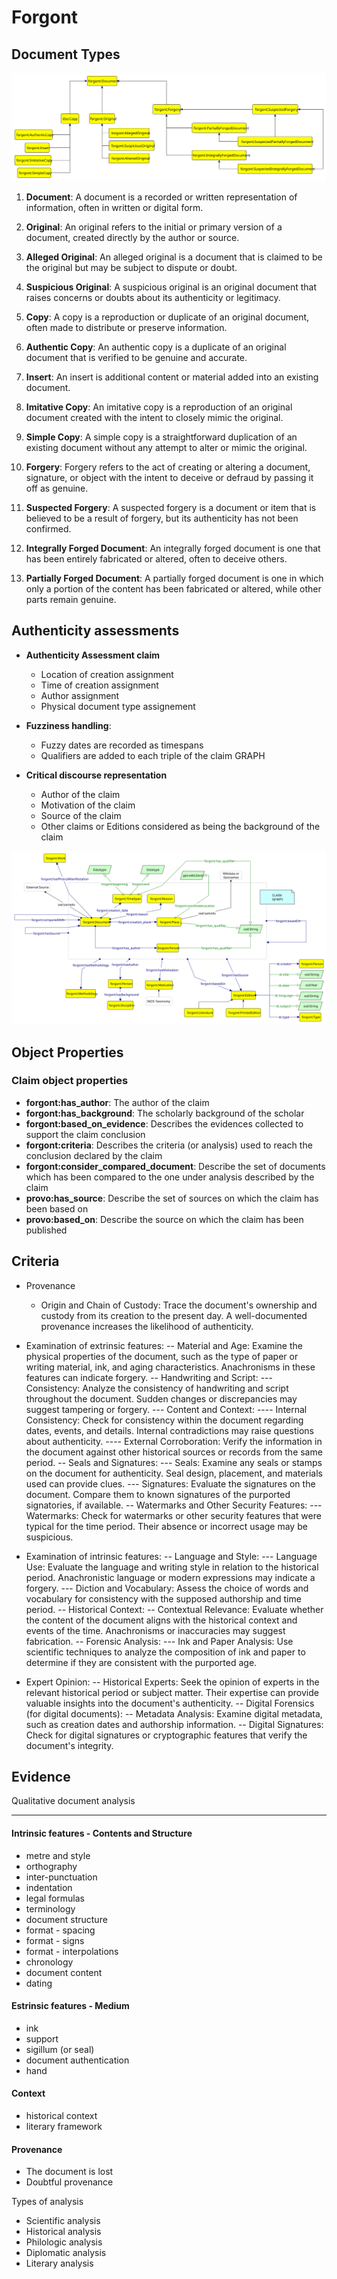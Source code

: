 # Forgont 

## Document Types

![Hierarchy of Documents](grafoo/document_definition.svg)

1. **Document**: A document is a recorded or written representation of information, often in written or digital form.

2. **Original**: An original refers to the initial or primary version of a document, created directly by the author or source.

3. **Alleged Original**: An alleged original is a document that is claimed to be the original but may be subject to dispute or doubt.

4. **Suspicious Original**: A suspicious original is an original document that raises concerns or doubts about its authenticity or legitimacy.

5. **Copy**: A copy is a reproduction or duplicate of an original document, often made to distribute or preserve information.

6. **Authentic Copy**: An authentic copy is a duplicate of an original document that is verified to be genuine and accurate.

7. **Insert**: An insert is additional content or material added into an existing document.

8. **Imitative Copy**: An imitative copy is a reproduction of an original document created with the intent to closely mimic the original.

9. **Simple Copy**: A simple copy is a straightforward duplication of an existing document without any attempt to alter or mimic the original.

10. **Forgery**: Forgery refers to the act of creating or altering a document, signature, or object with the intent to deceive or defraud by passing it off as genuine.

11. **Suspected Forgery**: A suspected forgery is a document or item that is believed to be a result of forgery, but its authenticity has not been confirmed.

12. **Integrally Forged Document**: An integrally forged document is one that has been entirely fabricated or altered, often to deceive others.

13. **Partially Forged Document**: A partially forged document is one in which only a portion of the content has been fabricated or altered, while other parts remain genuine.

## Authenticity assessments 

- **Authenticity Assessment claim**
  - Location of creation assignment
  - Time of creation assignment
  - Author assignment
  - Physical document type assignement

- **Fuzziness handling**:
  - Fuzzy dates are recorded as timespans
  - Qualifiers are added to each triple of the claim GRAPH

- **Critical discourse representation**
  - Author of the claim
  - Motivation of the claim
  - Source of the claim
  - Other claims or Editions considered as being the background of the claim

![Authenticity assessment claim representation](grafoo/forgont-model.svg)

## Object Properties
### Claim object properties
- **forgont:has_author**: The author of the claim
- **forgont:has_background**: The scholarly background of the scholar
- **forgont:based_on_evidence**: Describes the evidences collected to support the claim conclusion 
- **forgont:criteria**: Describes the criteria (or analysis) used to reach the conclusion declared by the claim
- **forgont:consider_compared_document**: Describe the set of documents which has been compared to the one under analysis described by the claim
- **provo:has_source**: Describe the set of sources on which the claim has been based on
- **provo:based_on**: Describe the source on which the claim has been published

## Criteria
- Provenance
  - Origin and Chain of Custody: Trace the document's ownership and custody from its creation to the present day. A well-documented provenance increases the likelihood of authenticity.
  
- Examination of extrinsic features:
-- Material and Age: Examine the physical properties of the document, such as the type of paper or writing material, ink, and aging characteristics. Anachronisms in these features can indicate forgery.
-- Handwriting and Script:
  --- Consistency: Analyze the consistency of handwriting and script throughout the document. Sudden changes or discrepancies may suggest tampering or forgery.
  --- Content and Context:
  ---- Internal Consistency: Check for consistency within the document regarding dates, events, and details. Internal contradictions may raise questions about authenticity.
  ---- External Corroboration: Verify the information in the document against other historical sources or records from the same period.
-- Seals and Signatures:
  --- Seals: Examine any seals or stamps on the document for authenticity. Seal design, placement, and materials used can provide clues.
  --- Signatures: Evaluate the signatures on the document. Compare them to known signatures of the purported signatories, if available.
-- Watermarks and Other Security Features:
  --- Watermarks: Check for watermarks or other security features that were typical for the time period. Their absence or incorrect usage may be suspicious.

- Examination of intrinsic features:
-- Language and Style:
  --- Language Use: Evaluate the language and writing style in relation to the historical period. Anachronistic language or modern expressions may indicate a forgery.
  --- Diction and Vocabulary: Assess the choice of words and vocabulary for consistency with the supposed authorship and time period.
-- Historical Context:
  -- Contextual Relevance: Evaluate whether the content of the document aligns with the historical context and events of the time. Anachronisms or inaccuracies may suggest fabrication.
-- Forensic Analysis:
  --- Ink and Paper Analysis: Use scientific techniques to analyze the composition of ink and paper to determine if they are consistent with the purported age.

- Expert Opinion:
-- Historical Experts: Seek the opinion of experts in the relevant historical period or subject matter. Their expertise can provide valuable insights into the document's authenticity.
-- Digital Forensics (for digital documents):
-- Metadata Analysis: Examine digital metadata, such as creation dates and authorship information.
-- Digital Signatures: Check for digital signatures or cryptographic features that verify the document's integrity.
  
## Evidence

Qualitative document analysis

****
#### Intrinsic features - Contents and Structure
- metre and style 
- orthography 
- inter-punctuation 
- indentation 
- legal formulas 
- terminology 
- document structure
- format - spacing 
- format - signs 
- format - interpolations
- chronology 
- document content
- dating

#### Estrinsic features - Medium
- ink   
- support 
- sigillum (or seal)
- document authentication
- hand 

#### Context
- historical context
- literary framework

#### Provenance
- The document is lost
- Doubtful provenance


Types of analysis
- Scientific analysis
- Historical analysis
- Philologic analysis
- Diplomatic analysis
- Literary analysis






